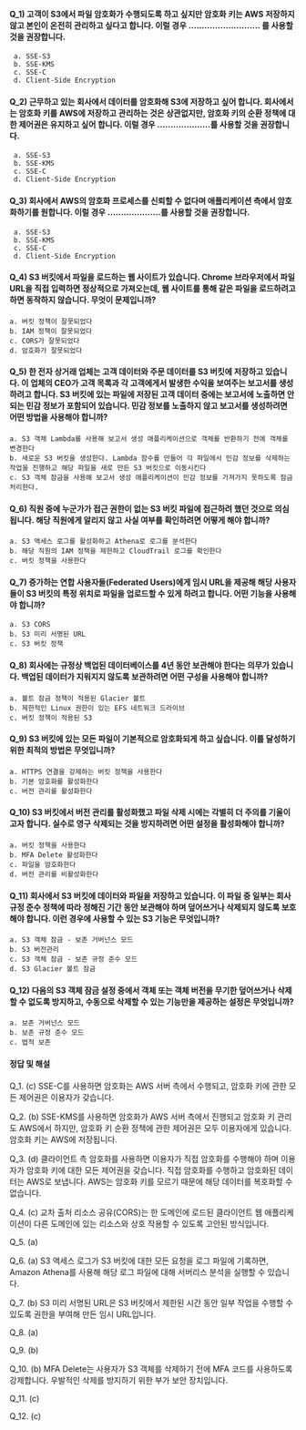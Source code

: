 #### Q_1) 고객이 S3에서 파일 암호화가 수행되도록 하고 싶지만 암호화 키는 AWS 저장하지 않고 본인이 온전히 관리하고 싶다고 합니다. 이럴 경우 ........................... 를 사용할 것을 권장합니다. ####
	 a. SSE-S3
     b. SSE-KMS
     c. SSE-C
     d. Client-Side Encryption
   
#### Q_2) 근무하고 있는 회사에서 데이터를 암호화해 S3에 저장하고 싶어 합니다. 회사에서는 암호화 키를 AWS에 저장하고 관리하는 것은 상관없지만, 암호화 키의 순환 정책에 대한 제어권은 유지하고 싶어 합니다. 이럴 경우 ....................를 사용할 것을 권장합니다. ####
     a. SSE-S3
     b. SSE-KMS
     c. SSE-C
     d. Client-Side Encryption
   
#### Q_3) 회사에서 AWS의 암호화 프로세스를 신뢰할 수 없다며 애플리케이션 측에서 암호화하기를 원합니다. 이럴 경우 ....................를 사용할 것을 권장합니다. ####
     a. SSE-S3
     b. SSE-KMS
     c. SSE-C
     d. Client-Side Encryption
    
#### Q_4) S3 버킷에서 파일을 로드하는 웹 사이트가 있습니다. Chrome 브라우저에서 파일 URL을 직접 입력하면 정상적으로 가져오는데, 웹 사이트를 통해 같은 파일을 로드하려고 하면 동작하지 않습니다. 무엇이 문제입니까? ####
	a. 버킷 정책이 잘못되었다
    b. IAM 정책이 잘못되었다
    c. CORS가 잘못되었다
    d. 암호화가 잘못되었다

#### Q_5) 한 전자 상거래 업체는 고객 데이터와 주문 데이터를 S3 버킷에 저장하고 있습니다. 이 업체의 CEO가 고객 목록과 각 고객에게서 발생한 수익을 보여주는 보고서를 생성하려고 합니다. S3 버킷에 있는 파일에 저장된 고객 데이터 중에는 보고서에 노출하면 안 되는 민감 정보가 포함되어 있습니다. 민감 정보를 노출하지 않고 보고서를 생성하려면 어떤 방법을 사용해야 합니까? ####
	a. S3 객체 Lambda를 사용해 보고서 생성 애플리케이션으로 객체를 반환하기 전에 객체를 변경한다
    b. 새로운 S3 버킷을 생성한다. Lambda 함수를 만들어 각 파일에서 민감 정보를 삭제하는 작업을 진행하고 해당 파일을 새로 만든 S3 버킷으로 이동시킨다
    c. S3 객체 잠금을 사용해 보고서 생성 애플리케이션이 민감 정보를 가져가지 못하도록 잠금 처리한다.


#### Q_6) 직원 중에 누군가가 접근 권한이 없는 S3 버킷 파일에 접근하려 했던 것으로 의심됩니다. 해당 직원에게 알리지 않고 사실 여부를 확인하려면 어떻게 해야 합니까? ####
	a. S3 액세스 로그를 활성화하고 Athena로 로그를 분석한다
    b. 해당 직원의 IAM 정책을 제한하고 CloudTrail 로그를 확인한다
    c. 버킷 정책을 사용한다

#### Q_7) 증가하는 연합 사용자들(Federated Users)에게 임시 URL을 제공해 해당 사용자들이 S3 버킷의 특정 위치로 파일을 업로드할 수 있게 하려고 합니다. 어떤 기능을 사용해야 합니까? ####
	a. S3 CORS
    b. S3 미리 서명된 URL
    c. S3 버킷 정책

#### Q_8) 회사에는 규정상 백업된 데이터베이스를 4년 동안 보관해야 한다는 의무가 있습니다. 백업된 데이터가 지워지지 않도록 보관하려면 어떤 구성을 사용해야 합니까? ####
	a. 볼트 잠금 정책이 적용된 Glacier 볼트
    b. 제한적인 Linux 권한이 있는 EFS 네트워크 드라이브
    c. 버킷 정책이 적용된 S3

#### Q_9) S3 버킷에 있는 모든 파일이 기본적으로 암호화되게 하고 싶습니다. 이를 달성하기 위한 최적의 방법은 무엇입니까? ####
	a. HTTPS 연결을 강제하는 버킷 정책을 사용한다
    b. 기본 암호화를 활성화한다
    c. 버전 관리를 활성화한다
    
 #### Q_10) S3 버킷에서 버전 관리를 활성화했고 파일 삭제 시에는 각별히 더 주의를 기울이고자 합니다. 실수로 영구 삭제되는 것을 방지하려면 어떤 설정을 활성화해야 합니까? ####
	a. 버킷 정책을 사용한다
    b. MFA Delete 활성화한다
    c. 파일을 암호화한다
    d. 버전 관리를 비활성화한다

#### Q_11) 회사에서 S3 버킷에 데이터와 파일을 저장하고 있습니다. 이 파일 중 일부는 회사 규정 준수 정책에 따라 정해진 기간 동안 보관해야 하며 덮어쓰거나 삭제되지 않도록 보호해야 합니다. 이런 경우에 사용할 수 있는 S3 기능은 무엇입니까? ####
	a. S3 객체 잠금 - 보존 거버넌스 모드
    b. S3 버전관리
    c. S3 객체 잠금 - 보존 규정 준수 모드
    d. S3 Glacier 볼트 잠금
    
#### Q_12) 다음의 S3 객체 잠금 설정 중에서 객체 또는 객체 버전을 무기한 덮어쓰거나 삭제할 수 없도록 방지하고, 수동으로 삭제할 수 있는 기능만을 제공하는 설정은 무엇입니까? ####
	a. 보존 거버넌스 모드
    b. 보존 규정 준수 모드
    c. 법적 보존


#### 정답 및 해설 #### 
Q_1. (c)
SSE-C를 사용하면 암호화는 AWS 서버 측에서 수행되고, 암호화 키에 관한 모든 제어권은 이용자가 갖습니다.

Q_2. (b)
SSE-KMS를 사용하면 암호화가 AWS 서버 측에서 진행되고 암호화 키 관리도 AWS에서 하지만, 암호화 키 순환 정책에 관한 제어권은 모두 이용자에게 있습니다. 암호화 키는 AWS에 저장됩니다.

Q_3. (d)
클라이언트 측 암호화를 사용하면 이용자가 직접 암호화를 수행해야 하며 이용자가 암호화 키에 대한 모든 제어권을 갖습니다. 직접 암호화를 수행하고 암호화된 데이터는 AWS로 보냅니다. AWS는 암호화 키를 모르기 때문에 해당 데이터를 복호화할 수 없습니다.

Q_4. (c)
교차 출처 리소스 공유(CORS)는 한 도메인에 로드된 클라이언트 웹 애플리케이션이 다른 도메인에 있는 리소스와 상호 작용할 수 있도록 고안된 방식입니다.

Q_5. (a)

Q_6. (a)
S3 액세스 로그가 S3 버킷에 대한 모든 요청을 로그 파일에 기록하면, Amazon Athena를 사용해 해당 로그 파일에 대해 서버리스 분석을 실행할 수 있습니다.

Q_7. (b)
S3 미리 서명된 URL은 S3 버킷에서 제한된 시간 동안 일부 작업을 수행할 수 있도록 권한을 부여해 만든 임시 URL입니다.

Q_8. (a)

Q_9. (b)

Q_10. (b)
MFA Delete는 사용자가 S3 객체를 삭제하기 전에 MFA 코드를 사용하도록 강제합니다. 우발적인 삭제를 방지하기 위한 부가 보안 장치입니다.

Q_11. (c)

Q_12. (c)

